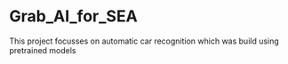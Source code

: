# Grab_AI_for_SEA
This project focusses on automatic car recognition which was build using pretrained models
